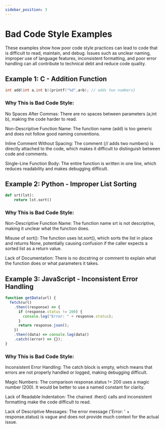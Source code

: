 ```yaml
---
sidebar_position: 3
---
```


# Bad Code Style Examples

These examples show how poor code style practices can lead to code that is difficult to read, maintain, and debug. Issues such as unclear naming, improper use of language features, inconsistent formatting, and poor error handling can all contribute to technical debt and reduce code quality.

## Example 1: C - Addition Function

```c
int add(int a,int b){printf("%d",a+b); // adds two numbers}
```

### Why This is Bad Code Style:

No Spaces After Commas: There are no spaces between parameters (a,int b), making the code harder to read.

Non-Descriptive Function Name: The function name (add) is too generic and does not follow good naming conventions.

Inline Comment Without Spacing: The comment (// adds two numbers) is directly attached to the code, which makes it difficult to distinguish between code and comments.

Single-Line Function Body: The entire function is written in one line, which reduces readability and makes debugging difficult.

## Example 2: Python - Improper List Sorting

```py
def srt(lst):
    return lst.sort()
```

### Why This is Bad Code Style:

Non-Descriptive Function Name: The function name srt is not descriptive, making it unclear what the function does.

Misuse of sort(): The function uses lst.sort(), which sorts the list in place and returns None, potentially causing confusion if the caller expects a sorted list as a return value.

Lack of Documentation: There is no docstring or comment to explain what the function does or what parameters it takes.

## Example 3: JavaScript - Inconsistent Error Handling

```js
function getData(url) {
  fetch(url)
    .then((response) => {
      if (response.status != 200) {
        console.log("Error: " + response.status);
      }
      return response.json();
    })
    .then((data) => console.log(data))
    .catch((error) => {});
}
```

### Why This is Bad Code Style:

Inconsistent Error Handling: The catch block is empty, which means that errors are not properly handled or logged, making debugging difficult.

Magic Numbers: The comparison response.status != 200 uses a magic number (200). It would be better to use a named constant for clarity.

Lack of Readable Indentation: The chained .then() calls and inconsistent formatting make the code difficult to read.

Lack of Descriptive Messages: The error message ('Error: ' + response.status) is vague and does not provide much context for the actual issue.

